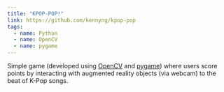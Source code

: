 ```yaml
---
title: "KPOP-POP!"
link: https://github.com/kennyng/kpop-pop
tags:
  - name: Python
  - name: OpenCV
  - name: pygame
---
```

Simple game (developed using [OpenCV](http://opencv.org) and
[pygame](https://bitbucket.org/pygame/pygame)) where users score points by
interacting with augmented reality objects (via webcam) to the beat of K-Pop songs.
